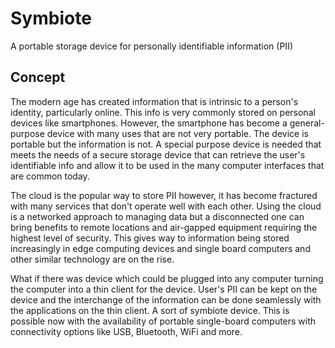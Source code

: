 # Symbiote
A portable storage device for personally identifiable information (PII)

## Concept
The modern age has created information that is intrinsic to a person's identity, particularly online. This info is very commonly stored on personal devices like smartphones. However, the smartphone has become a general-purpose device with many uses that are not very portable. The device is portable but the information is not. A special purpose device is needed that meets the needs of a secure storage device that can retrieve the user's identifiable info and allow it to be used in the many computer interfaces that are common today.

The cloud is the popular way to store PII however, it has become fractured with many services that don't operate well with each other. Using the cloud is a networked approach to managing data but a disconnected one can bring benefits to remote locations and air-gapped equipment requiring the highest level of security. This gives way to information being stored increasingly in edge computing devices and single board computers and other similar technology are on the rise.

What if there was device which could be plugged into any computer turning the computer into a thin client for the device. User's PII can be kept on the device and the interchange of the information can be done seamlessly with the applications on the thin client. A sort of symbiote device. This is possible now with the availability of portable single-board computers with connectivity options like USB, Bluetooth, WiFi and more.
